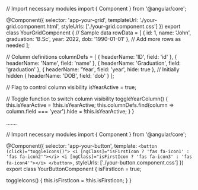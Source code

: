 // Import necessary modules
import { Component } from '@angular/core';

@Component({
  selector: 'app-your-grid',
  templateUrl: './your-grid.component.html',
  styleUrls: ['./your-grid.component.css']
})
export class YourGridComponent {
  // Sample data
  rowData = [
    { id: 1, name: 'John', graduation: 'B.Sc', year: 2022, dob: '1990-01-01' },
    // Add more rows as needed
  ];

  // Column definitions
  columnDefs = [
    { headerName: 'ID', field: 'id' },
    { headerName: 'Name', field: 'name' },
    { headerName: 'Graduation', field: 'graduation' },
    { headerName: 'Year', field: 'year', hide: true }, // Initially hidden
    { headerName: 'DOB', field: 'dob' }
  ];

  // Flag to control column visibility
  isYearActive = true;

  // Toggle function to switch column visibility
  toggleYearColumn() {
    this.isYearActive = !this.isYearActive;
    this.columnDefs.find(column => column.field === 'year').hide = !this.isYearActive;
  }
}


.......



// Import necessary modules
import { Component } from '@angular/core';

@Component({
  selector: 'app-your-button',
  template: `
    <button (click)="toggleIcons()">
      <i [ngClass]="isFirstIcon ? 'fas fa-icon1' : 'fas fa-icon2'"></i>
      <i [ngClass]="isFirstIcon ? 'fas fa-icon3' : 'fas fa-icon4'"></i>
    </button>
  `,
  styleUrls: ['./your-button.component.css']
})
export class YourButtonComponent {
  isFirstIcon = true;

  toggleIcons() {
    this.isFirstIcon = !this.isFirstIcon;
  }
}
